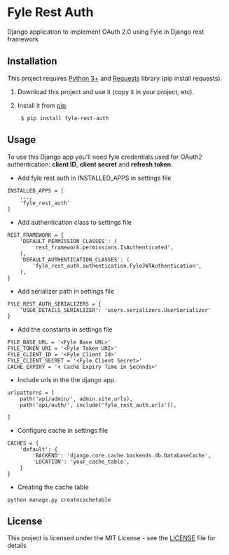 # Fyle Rest Auth

Django application to implement OAuth 2.0 using Fyle in Django rest framework


## Installation

This project requires [Python 3+](https://www.python.org/downloads/) and [Requests](https://pypi.org/project/requests/) library (pip install requests).

1. Download this project and use it (copy it in your project, etc).
2. Install it from [pip](https://pypi.org).
        
        $ pip install fyle-rest-auth

## Usage

To use this Django app you'll need fyle credentials used for OAuth2 authentication: **client ID**, **client secret** and **refresh token**.

* Add fyle rest auth in INSTALLED_APPS in settings file
```pythonstub
INSTALLED_APPS = [
    ...,
    'fyle_rest_auth'
]
```

* Add authentication class to settings file
```pythonstub
REST_FRAMEWORK = {
    'DEFAULT_PERMISSION_CLASSES': (
        'rest_framework.permissions.IsAuthenticated',
    ),
    'DEFAULT_AUTHENTICATION_CLASSES': (
        'fyle_rest_auth.authentication.FyleJWTAuthentication',
    ),
}
```

* Add serializer path in settings file
```pythonstub
FYLE_REST_AUTH_SERIALIZERS = {
    'USER_DETAILS_SERIALIZER': 'users.serializers.UserSerializer'
}
```

* Add the constants in settings file
```pythonstub
FYLE_BASE_URL = '<Fyle Base URL>'
FYLE_TOKEN_URI = '<Fyle Token URI>'
FYLE_CLIENT_ID = '<Fyle Client Id>'
FYLE_CLIENT_SECRET = '<Fyle Client Secret>'
CACHE_EXPIRY = '< Cache Expiry Time in Seconds>'
```

* Include urls in the the django app.
```pythonstub
urlpatterns = [
    path('api/admin/', admin.site.urls),
    path('api/auth/', include('fyle_rest_auth.urls')),
    
]
```
* Configure cache in settings file
```pythonstub
CACHES = {
    'default': {
        'BACKEND': 'django.core.cache.backends.db.DatabaseCache',
        'LOCATION': 'your_cache_table',
    }
}
```

* Creating the cache table
```pythonstub
python manage.py createcachetable
```

## License

This project is licensed under the MIT License - see the [LICENSE](LICENSE) file for details
